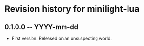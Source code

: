 # Revision history for minilight-lua

## 0.1.0.0 -- YYYY-mm-dd

* First version. Released on an unsuspecting world.
